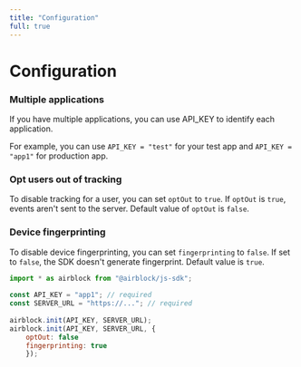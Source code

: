 ```yaml
---
title: "Configuration"
full: true
---
```


# Configuration

### Multiple applications
If you have multiple applications, you can use API_KEY to identify each application.

For example, you can use `API_KEY = "test"` for your test app and `API_KEY = "app1"` for production app.

### Opt users out of tracking
To disable tracking for a user, you can set `optOut` to `true`. If `optOut` is `true`, events aren't sent to the server. Default value of `optOut` is `false`.

### Device fingerprinting
To disable device fingerprinting, you can set `fingerprinting` to `false`. If set to `false`, the SDK doesn't generate fingerprint. Default value is `true`.

```js
import * as airblock from "@airblock/js-sdk";
 
const API_KEY = "app1"; // required
const SERVER_URL = "https://..."; // required
 
airblock.init(API_KEY, SERVER_URL);
airblock.init(API_KEY, SERVER_URL, {
	optOut: false
	fingerprinting: true
    });
```
